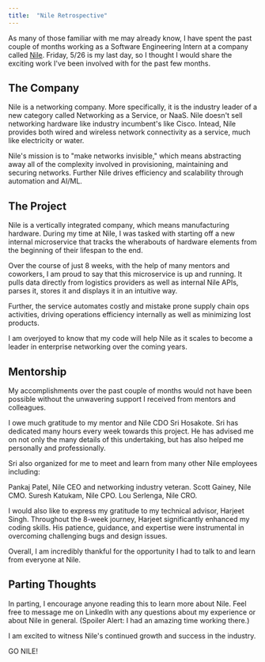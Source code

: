 ```yaml
---
title:  "Nile Retrospective"
--- 
```


As many of those familiar with me may already know,  I have spent the past couple of months working as a Software Engineering Intern at a company called [Nile][nile]. Friday, 5/26 is my last day, so I thought I would share the exciting work I've been involved with for the past few months.

## The Company

Nile is a networking company. More specifically, it is the industry leader of a new category called Networking as a Service, or NaaS. Nile doesn't sell networking hardware like industry incumbent's like Cisco. Intead, Nile provides both wired and wireless network connectivity as a service, much like electricity or water.

Nile's mission is to "make networks invisible," which means abstracting away all of the complexity involved in provisioning, maintaining and securing networks. Further Nile drives efficiency and scalability through automation and AI/ML.

## The Project

Nile is a vertically integrated company, which means manufacturing hardware. During my time at Nile, I was tasked with starting off a new internal microservice that tracks the wherabouts of hardware elements from the beginning of their lifespan to the end.

Over the course of just 8 weeks, with the help of many mentors and coworkers, I am proud to say that this microservice is up and running. It pulls data directly from logistics providers as well as internal Nile APIs, parses it, stores it and displays it in an intuitive way.

Further, the service automates costly and mistake prone supply chain ops activities, driving operations efficiency internally as well as minimizing lost products.

I am overjoyed to know that my code will help Nile as it scales to become a leader in enterprise networking over the coming years.

## Mentorship

My accomplishments over the past couple of months would not have been possible without the unwavering support I received from mentors and colleagues.

I owe much gratitude to my mentor and Nile CDO Sri Hosakote. Sri has dedicated many hours every week towards this project. He has advised me on not only the many details of this undertaking, but has also helped me personally and professionally.

Sri also organized for me to meet and learn from many other Nile employees including:

Pankaj Patel, Nile CEO and networking industry veteran.
Scott Gainey, Nile CMO.
Suresh Katukam, Nile CPO.
Lou Serlenga, Nile CRO.

I would also like to express my gratitude to my technical advisor, Harjeet Singh. Throughout the 8-week journey, Harjeet significantly enhanced my coding skills. His patience, guidance, and expertise were instrumental in overcoming challenging bugs and design issues.

Overall, I am incredibly thankful for the opportunity I had to talk to and learn from everyone at Nile.


## Parting Thoughts

In parting, I encourage anyone reading this to learn more about Nile. Feel free to message me on LinkedIn with any questions about my experience or about Nile in general. (Spoiler Alert: I had an amazing time working there.)

I am excited to witness Nile's continued growth and success in the industry.

GO NILE!


[nile]:https://nilesecure.com/